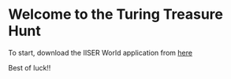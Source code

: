 # Welcome to the Turing Treasure Hunt

To start, download the IISER World application from [here](https://github.com/IISERM/turing-hunt/releases/latest)

Best of luck!!
